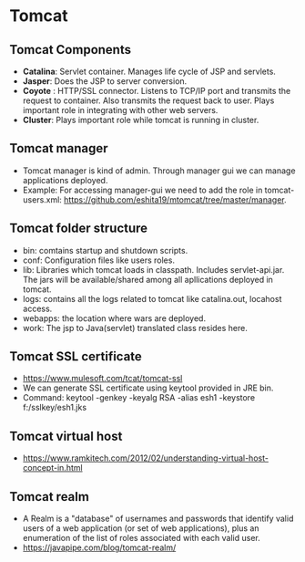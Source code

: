 # Tomcat

## Tomcat Components
   - **Catalina**:  Servlet container. Manages life cycle of JSP and servlets.
   - **Jasper**: Does the JSP to server conversion.
   - **Coyote** : HTTP/SSL connector. Listens to TCP/IP port and transmits the request to container. Also transmits the request back to user. Plays important role in integrating with other web servers.
   - **Cluster**: Plays important role while tomcat is running in cluster.
   
## Tomcat manager 
   - Tomcat manager is kind of admin. Through manager gui we can manage applications deployed.
   - Example: For accessing manager-gui we need to add the role in tomcat-users.xml: https://github.com/eshita19/mtomcat/tree/master/manager.
   
## Tomcat folder structure
   - bin: comtains startup and shutdown scripts.
   - conf: Configuration files like users roles.
   - lib: Libraries which tomcat loads in classpath. Includes servlet-api.jar. The jars will be available/shared among all apllications deployed in tomcat.
   - logs: contains all the logs related to tomcat like catalina.out, locahost access.
   - webapps: the location where wars are deployed.
   - work: The jsp to Java(servlet) translated class resides here.
   
## Tomcat SSL certificate
   - https://www.mulesoft.com/tcat/tomcat-ssl
   - We can generate SSL certificate using keytool provided in JRE bin.
   - Command: keytool -genkey -keyalg  RSA -alias esh1 -keystore f:/sslkey/esh1.jks
   
   
## Tomcat virtual host
   - https://www.ramkitech.com/2012/02/understanding-virtual-host-concept-in.html
   
## Tomcat realm
   - A Realm is a "database" of usernames and passwords that identify valid users of a web application (or set of web applications), plus an enumeration of the list of roles associated with each valid user. 
   - https://javapipe.com/blog/tomcat-realm/
   
   
   

